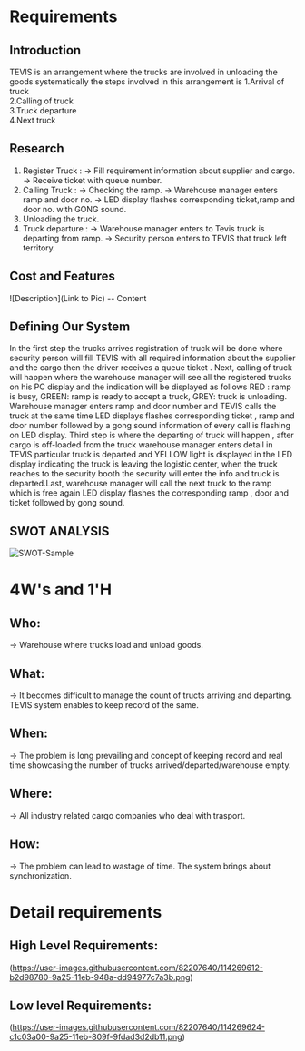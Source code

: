 # Requirements
## Introduction
 TEVIS is an arrangement where the trucks are involved in unloading the goods systematically the steps involved in this arrangement is                        1.Arrival of truck                                                        
2.Calling of truck                                                   
3.Truck departure                                                
4.Next truck                                                          

## Research
1. Register Truck : -> Fill requirement information about supplier and cargo.
                    -> Receive ticket with queue number.
2. Calling Truck : -> Checking the ramp.
                   -> Warehouse manager enters ramp and door no.
                   -> LED display flashes corresponding ticket,ramp and door no. with GONG sound.
3. Unloading the truck.
4. Truck departure : -> Warehouse manager enters to Tevis truck is departing from ramp.
                     -> Security person enters to TEVIS that truck left territory. 
## Cost and Features
![Description](Link to Pic)
-- Content 
## Defining Our System
In the first step the trucks arrives registration of truck will be done where security person will fill TEVIS with all required information about the supplier and the cargo then the driver receives a queue ticket . Next, calling of truck will happen where the warehouse manager will see all the registered trucks on his PC display and the indication will be displayed as follows RED : ramp is busy, GREEN: ramp is ready to accept a truck, GREY: truck is unloading. Warehouse manager enters ramp and door number and TEVIS calls the truck at the same time LED displays flashes corresponding ticket , ramp and door number followed by a gong sound information of every call is flashing on LED display. Third step is where the departing of truck will happen , after cargo is off-loaded from the truck warehouse manager enters detail in TEVIS particular truck is departed and YELLOW light is displayed in the LED display indicating the truck is leaving the logistic center, when the truck reaches to the security booth the security will enter the info and truck is departed.Last, warehouse manager will call the next truck to the ramp which is free again LED display flashes the corresponding ramp , door and ticket followed by gong sound. 
## SWOT ANALYSIS
![SWOT-Sample](https://user-images.githubusercontent.com/82207640/114269046-3a24fc00-9a22-11eb-94d8-631f5b2e5e37.png)


# 4W&#39;s and 1&#39;H

## Who:

-> Warehouse where trucks load and unload goods.

## What:

-> It becomes difficult to manage the count of tructs arriving and departing. TEVIS system enables to keep record of the same.

## When:

-> The problem is long prevailing and concept of keeping record and real time showcasing the number of trucks arrived/departed/warehouse empty.

## Where:

-> All industry related cargo companies who deal with trasport.

## How:

-> The problem can lead to wastage of time. The system brings about synchronization.

# Detail requirements
## High Level Requirements:
(https://user-images.githubusercontent.com/82207640/114269612-b2d98780-9a25-11eb-948a-dd94977c7a3b.png)



##  Low level Requirements:
(https://user-images.githubusercontent.com/82207640/114269624-c1c03a00-9a25-11eb-809f-9fdad3d2db11.png)

